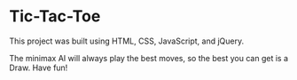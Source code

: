 # Tic-Tac-Toe

This project was built using HTML, CSS, JavaScript, and jQuery.

The minimax AI will always play the best moves, so the best you can get is a Draw. Have fun!

